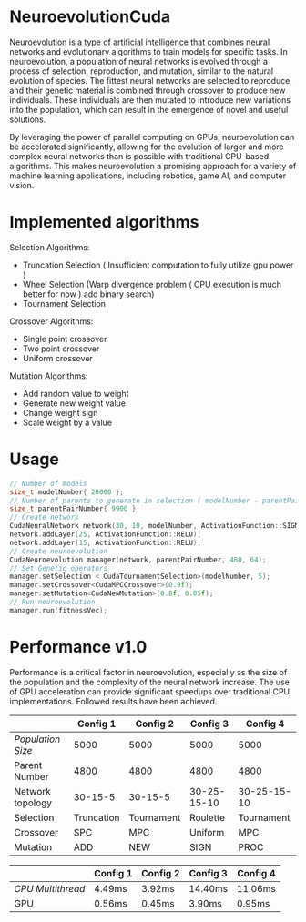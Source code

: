 # NeuroevolutionCuda

Neuroevolution is a type of artificial intelligence that combines neural networks and evolutionary algorithms to train models for specific tasks. In neuroevolution, a population of neural networks is evolved through a process of selection, reproduction, and mutation, similar to the natural evolution of species. The fittest neural networks are selected to reproduce, and their genetic material is combined through crossover to produce new individuals. These individuals are then mutated to introduce new variations into the population, which can result in the emergence of novel and useful solutions.

By leveraging the power of parallel computing on GPUs, neuroevolution can be accelerated significantly, allowing for the evolution of larger and more complex neural networks than is possible with traditional CPU-based algorithms. This makes neuroevolution a promising approach for a variety of machine learning applications, including robotics, game AI, and computer vision.

# Implemented algorithms

Selection Algorithms:

- Truncation Selection ( Insufficient computation to fully utilize gpu power ) 
- Wheel Selection (Warp divergence problem ( CPU execution is much better for now ) add binary search)
- Tournament Selection

Crossover Algorithms:

- Single point crossover
- Two point crossover
- Uniform crossover

Mutation Algorithms:

- Add random value to weight
- Generate new weight value
- Change weight sign
- Scale weight by a value

# Usage

```c
// Number of models
size_t modelNumber{ 20000 };
// Number of parents to generate in selection ( modelNumber - parentPairNumber * 2 = Elite selection)
size_t parentPairNumber{ 9900 };
// Create network
CudaNeuralNetwork network(30, 10, modelNumber, ActivationFunction::SIGMOID);
network.addLayer(25, ActivationFunction::RELU);
network.addLayer(15, ActivationFunction::RELU);
// Create neuroevolution
CudaNeuroevolution manager(network, parentPairNumber, 480, 64);
// Set Genetic operators
manager.setSelection < CudaTournamentSelection>(modelNumber, 5);
manager.setCrossover<CudaMPCCrossover>(0.9f);
manager.setMutation<CudaNewMutation>(0.8f, 0.05f);
// Run neuroevolution
manager.run(fitnessVec);
```

# Performance v1.0

Performance is a critical factor in neuroevolution, especially as the size of the population and the complexity of the neural network increase. The use of GPU acceleration can provide significant speedups over traditional CPU implementations. Followed results have been achieved.

||Config 1|Config 2|Config 3|Config 4|  
|---|---|---|---|---|
|*Population Size*|5000|5000|5000|5000|
|Parent Number|4800|4800|4800|4800|
|Network topology|30-15-5|30-15-5|30-25-15-10|30-25-15-10|
|Selection|Truncation|Tournament|Roulette|Tournament|
|Crossover|SPC|MPC|Uniform|MPC|
|Mutation|ADD|NEW|SIGN|PROC|

||Config 1|Config 2|Config 3|Config 4|  
|---|---|---|---|---|
|*CPU Multithread*|4.49ms|3.92ms|14.40ms|11.06ms|
|GPU|0.56ms|0.45ms|3.90ms|0.95ms|






